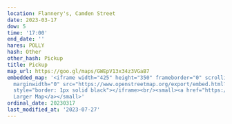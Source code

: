```yaml
---
location: Flannery's, Camden Street
date: 2023-03-17
dow: 5
time: '17:00'
end_date: ''
hares: POLLY
hash: Other
other_hash: Pickup
title: Pickup
map_url: https://goo.gl/maps/GWEpV13x34z3VGaB7
embedded_map: '<iframe width="425" height="350" frameborder="0" scrolling="no" marginheight="0"
  marginwidth="0" src="https://www.openstreetmap.org/export/embed.html?bbox=-6.266321539878845%2C53.33543145240051%2C-6.263886094093324%2C53.33680082011102&amp;layer=mapnik&amp;marker=53.33611614175147%2C-6.265103816986084"
  style="border: 1px solid black"></iframe><br/><small><a href="https://www.openstreetmap.org/?mlat=53.33612&amp;mlon=-6.26510#map=19/53.33612/-6.26510">View
  Larger Map</a></small>'
ordinal_date: 20230317
last_modified_at: '2023-07-27'
---
```



